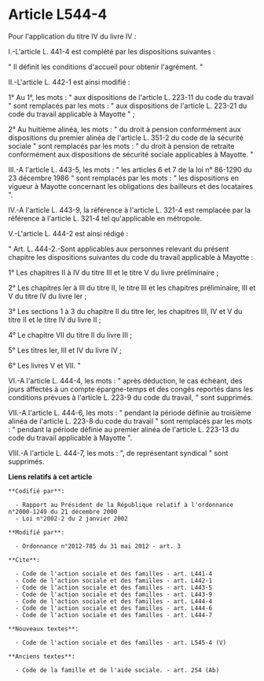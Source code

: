 # Article L544-4

Pour l'application du titre IV du livre IV : 

I.-L'article L. 441-4 est complété par les dispositions suivantes : 

" Il définit les conditions d'accueil pour obtenir l'agrément. " 

II.-L'article L. 442-1 est ainsi modifié : 

1° Au 1°, les mots : " aux dispositions de l'article L. 223-11 du code du travail " sont remplacés par les mots : " aux
dispositions de l'article L. 223-21 du code du travail applicable à Mayotte " ; 

2° Au huitième alinéa, les mots : " du droit à pension conformément aux dispositions du premier alinéa de l'article L. 351-2
du code de la sécurité sociale " sont remplacés par les mots : " du droit à pension de retraite conformément aux dispositions
de sécurité sociale applicables à Mayotte. " 

III.-A l'article L. 443-5, les mots : " les articles 6 et 7 de la loi n° 86-1290 du 23 décembre 1986 " sont remplacés par les
mots : " les dispositions en vigueur à Mayotte concernant les obligations des bailleurs et des locataires ". 

IV.-A l'article L. 443-9, la référence à l'article L. 321-4 est remplacée par la référence à l'article L. 321-4 tel
qu'applicable en métropole. 

V.-L'article L. 444-2 est ainsi rédigé : 

" Art. L. 444-2.-Sont applicables aux personnes relevant du présent chapitre les dispositions suivantes du code du travail
applicable à Mayotte : 

1° Les chapitres II à IV du titre III et le titre V du livre préliminaire ; 

2° Les chapitres Ier à III du titre II, le titre III et les chapitres préliminaire, III et V du titre IV du livre Ier ; 

3° Les sections 1 à 3 du chapitre II du titre Ier, les chapitres III, IV et V du titre II et le titre IV du livre II ; 

4° Le chapitre VII du titre II du livre III ; 

5° Les titres Ier, III et IV du livre IV ; 

6° Les livres V et VII. " 

VI.-A l'article L. 444-4, les mots : " après déduction, le cas échéant, des jours affectés à un compte épargne-temps et des
congés reportés dans les conditions prévues à l'article L. 223-9 du code du travail, " sont supprimés. 

VII.-A l'article L. 444-6, les mots : " pendant la période définie au troisième alinéa de l'article L. 223-8 du code du
travail " sont remplacés par les mots : " pendant la période définie au premier alinéa de l'article L. 223-13 du code du
travail applicable à Mayotte ". 

VIII.-A l'article L. 444-7, les mots : ", de représentant syndical " sont supprimés.

**Liens relatifs à cet article**

	**Codifié par**:

	  - Rapport au Président de la République relatif à l'ordonnance n°2000-1249 du 21 décembre 2000
	  - Loi n°2002-2 du 2 janvier 2002

	**Modifié par**:

	  - Ordonnance n°2012-785 du 31 mai 2012 - art. 3

	**Cite**:

	  - Code de l'action sociale et des familles - art. L441-4
	  - Code de l'action sociale et des familles - art. L442-1
	  - Code de l'action sociale et des familles - art. L443-5
	  - Code de l'action sociale et des familles - art. L443-9
	  - Code de l'action sociale et des familles - art. L444-4
	  - Code de l'action sociale et des familles - art. L444-6
	  - Code de l'action sociale et des familles - art. L444-7

	**Nouveaux textes**:

	  - Code de l'action sociale et des familles - art. L545-4 (V)

	**Anciens textes**:

	  - Code de la famille et de l'aide sociale. - art. 254 (Ab)
